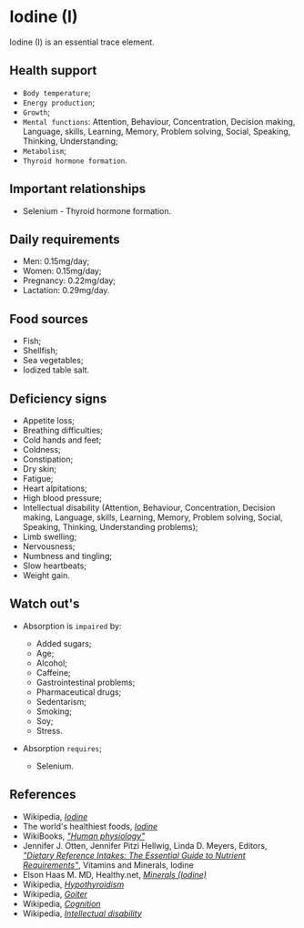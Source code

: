 # Iodine (I)
Iodine (I) is an essential trace element.

## Health support
- `Body temperature`;
- `Energy production`;
- `Growth`;
- `Mental functions`: Attention, Behaviour, Concentration, Decision making, Language, skills, Learning, Memory, Problem solving, Social, Speaking, Thinking, Understanding;
- `Metabolism`;
- `Thyroid hormone formation`.

## Important relationships
- Selenium - Thyroid hormone formation.

## Daily requirements
- Men: 0.15mg/day;
- Women: 0.15mg/day;
- Pregnancy: 0.22mg/day;
- Lactation: 0.29mg/day.

## Food sources
- Fish;
- Shellfish;
- Sea vegetables;
- Iodized table salt.

## Deficiency signs
- Appetite loss;
- Breathing difficulties;
- Cold hands and feet;
- Coldness;
- Constipation;
- Dry skin;
- Fatigue;
- Heart alpitations;
- High blood pressure;
- Intellectual disability (Attention, Behaviour, Concentration, Decision making, Language, skills, Learning, Memory, Problem solving, Social, Speaking, Thinking, Understanding problems);
- Limb swelling;
- Nervousness;
- Numbness and tingling;
- Slow heartbeats;
- Weight gain.

## Watch out's
- Absorption is `impaired` by:
    - Added sugars;
    - Age;
    - Alcohol;
    - Caffeine;
    - Gastrointestinal problems;
    - Pharmaceutical drugs;
    - Sedentarism;
    - Smoking;
    - Soy;
    - Stress.

- Absorption `requires`;
    - Selenium.

## References
- Wikipedia, [_Iodine_](https://en.wikipedia.org/wiki/Iodine)
- The world's healthiest foods, [_Iodine_](http://www.whfoods.com/genpage.php?tname=nutrient&dbid=69)
- WikiBooks, [_"Human physiology"_](https://en.wikibooks.org/wiki/Human_Physiology/Nutrition#Minerals)
- Jennifer J. Otten, Jennifer Pitzi Hellwig, Linda D. Meyers, Editors, [_"Dietary Reference Intakes: The Essential Guide to Nutrient Requirements"_](https://www.amazon.com/Dietary-Reference-Intakes-Essential-Requirements/dp/0309157420), Vitamins and Minerals, Iodine
- Elson Haas M. MD, Healthy.net, [_Minerals (Iodine)_](http://www.healthy.net/Health/Article/Iodine/2074/1)
- Wikipedia, [_Hypothyroidism_](https://en.wikipedia.org/wiki/Hypothyroidism#Signs_and_symptoms)
- Wikipedia, [_Goiter_](https://en.wikipedia.org/wiki/Goitre#Signs_and_symptoms)
- Wikipedia, [_Cognition_](https://en.wikipedia.org/wiki/Cognition)
- Wikipedia, [_Intellectual disability_](https://en.wikipedia.org/wiki/Intellectual_disability#Signs_and_symptoms)